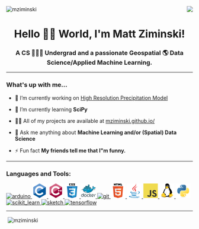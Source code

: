 
 <div align="right">
  <img align="left" src="https://komarev.com/ghpvc/?username=mziminski&label=Profile%20views&color=0e75b6&style=flat" alt="mziminski" /> 
  <a align="right" target="_blank" href="https://www.linkedin.com/in/matthew-ziminski-7b4392190/"><img src="https://img.shields.io/badge/-LinkedIn-0077B5?style=for-the-badge&logo=Linkedin&logoColor=white"></img></a>
 </div>


<h1 align="center">Hello 👋🏻 World, I'm Matt Ziminski!</h1>
<h3 align="center">A CS 👨🏻‍🎓 Undergrad and a passionate Geospatial 🌎 Data Science/Applied Machine Learning.</h3>

<hr>
<h3 align="left">What's up with me...</h3>

- 🔭 I’m currently working on [High Resolution Precipitation Model](https://github.com/mziminski/high-ressolution-precipitation-model)

- 🌱 I’m currently learning **SciPy**

- 👨‍💻 All of my projects are available at [mziminski.github.io/](https://mziminski.github.io/)

- 💬 Ask me anything about **Machine Learning and/or (Spatial) Data Science**

- ⚡ Fun fact **My friends tell me that I"m funny.**

<hr>
<h3 align="left">Languages and Tools:</h3>
<p align="left"> <a href="https://www.arduino.cc/" target="_blank"> <img src="https://cdn.worldvectorlogo.com/logos/arduino-1.svg" alt="arduino" width="40" height="40"/> </a> <a href="https://www.gnu.org/software/bash/" target="_blank"> </a> <a href="https://www.cprogramming.com/" target="_blank"> <img src="https://raw.githubusercontent.com/devicons/devicon/master/icons/c/c-original.svg" alt="c" width="40" height="40"/> </a> <a href="https://www.w3schools.com/cpp/" target="_blank"> <img src="https://raw.githubusercontent.com/devicons/devicon/master/icons/cplusplus/cplusplus-original.svg" alt="cplusplus" width="40" height="40"/> </a> <a href="https://www.w3schools.com/css/" target="_blank"> <img src="https://raw.githubusercontent.com/devicons/devicon/master/icons/css3/css3-original-wordmark.svg" alt="css3" width="40" height="40"/> </a> <a href="https://www.docker.com/" target="_blank"> <img src="https://raw.githubusercontent.com/devicons/devicon/master/icons/docker/docker-original-wordmark.svg" alt="docker" width="40" height="40"/> </a> <a href="https://git-scm.com/" target="_blank"> <img src="https://www.vectorlogo.zone/logos/git-scm/git-scm-icon.svg" alt="git" width="40" height="40"/> </a> <a href="https://www.w3.org/html/" target="_blank"> <img src="https://raw.githubusercontent.com/devicons/devicon/master/icons/html5/html5-original-wordmark.svg" alt="html5" width="40" height="40"/> </a> <a href="https://www.java.com" target="_blank"> <img src="https://raw.githubusercontent.com/devicons/devicon/master/icons/java/java-original.svg" alt="java" width="40" height="40"/> </a> <a href="https://developer.mozilla.org/en-US/docs/Web/JavaScript" target="_blank"> <img src="https://raw.githubusercontent.com/devicons/devicon/master/icons/javascript/javascript-original.svg" alt="javascript" width="40" height="40"/> </a> <a href="https://www.linux.org/" target="_blank"> <img src="https://raw.githubusercontent.com/devicons/devicon/master/icons/linux/linux-original.svg" alt="linux" width="40" height="40"/> </a> <a href="https://www.python.org" target="_blank"> <img src="https://raw.githubusercontent.com/devicons/devicon/master/icons/python/python-original.svg" alt="python" width="40" height="40"/> </a> <a href="https://scikit-learn.org/" target="_blank"> <img src="https://upload.wikimedia.org/wikipedia/commons/0/05/Scikit_learn_logo_small.svg" alt="scikit_learn" width="40" height="40"/> </a> <a href="https://www.sketch.com/" target="_blank"> <img src="https://www.vectorlogo.zone/logos/sketchapp/sketchapp-icon.svg" alt="sketch" width="40" height="40"/> </a> <a href="https://www.tensorflow.org" target="_blank"> <img src="https://www.vectorlogo.zone/logos/tensorflow/tensorflow-icon.svg" alt="tensorflow" width="40" height="40"/> </a> </p>

<hr>

<p>&nbsp;<img align="center" src="https://github-readme-stats.vercel.app/api?username=mziminski&show_icons=true&locale=en" alt="mziminski" /></p>
